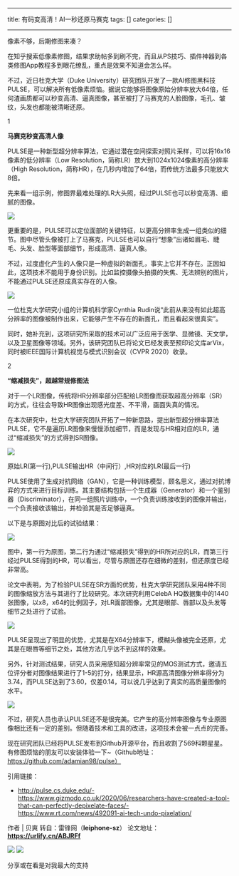 
--- 
title:  有码变高清！AI一秒还原马赛克 
tags: []
categories: [] 

---
像素不够，后期修图来凑？

在知乎搜索低像素修图，结果求助帖多到刷不完，而且从PS技巧、插件神器到各类修图App教程多到眼花缭乱，重点是效果不知道会怎么样。

不过，近日杜克大学（Duke University）研究团队开发了一款AI修图黑科技PULSE，可以解决所有低像素烦恼。据说它能够将图像原始分辨率放大64倍，任何渣画质都可以秒变高清、逼真图像，甚至被打了马赛克的人脸图像，毛孔、皱纹，头发也都能被清晰还原。

1

**马赛克秒变高清人像**

PULSE是一种新型超分辨率算法，它通过潜在空间探索对照片采样，可以将16x16像素的低分辨率（Low Resolution，简称LR）放大到1024x1024像素的高分辨率（High Resolution，简称HR），在几秒内增加了64倍，而传统方法最多只能放大8倍。

先来看一组示例，修图界最难处理的LR大头照，经过PULSE也可以秒变高清、细腻的图像。

<img src="https://imgconvert.csdnimg.cn/aHR0cHM6Ly9tbWJpei5xcGljLmNuL21tYml6X2dpZi9ZamhtYmJrZFY2dTBLcjdTaWJOYzRoTGhTeDZyakFOc1JHd0lwcUd2SzBscVZjVFFUaWI4cWdoaWF2U1htMXF3bzlpY3pIbWljckdweWhxdEN4cFRpYzJtVUFidy82NDA?x-oss-process=image/format,png">

更重要的是，PULSE可以定位面部的关键特征，以更高分辨率生成一组类似的细节。图中尽管头像被打上了马赛克，PULSE也可以自行“想象”出诸如眉毛、睫毛、头发、脸型等面部细节，形成高清、逼真人像。

不过，过度虚化产生的人像只是一种虚拟的新面孔，事实上它并不存在。正因如此，这项技术不能用于身份识别。比如监控摄像头拍摄的失焦、无法辨别的图片，不能通过PULSE还原成真实存在的人像。

<img src="https://imgconvert.csdnimg.cn/aHR0cHM6Ly9tbWJpei5xcGljLmNuL21tYml6X2pwZy9ZamhtYmJrZFY2dTBLcjdTaWJOYzRoTGhTeDZyakFOc1JqU3ppY1pTRjdIUmFacXVKZzhMRkZvWXhkTjdmWVhibmREMG40b1loaWNBWDJySGZkeFhyR2gzZy82NDA?x-oss-process=image/format,png">

一位杜克大学研究小组的计算机科学家Cynthia Rudin说“此前从来没有如此超高分辨率的图像被制作出来，它能够产生不存在的新面孔，而且看起来很真实”。

同时，她补充到，这项研究所采取的技术可以广泛应用于医学、显微镜、天文学，以及卫星图像等领域。另外，该研究团队已将论文已经发表至预印论文库arVix，同时被IEEE国际计算机视觉与模式识别会议（CVPR 2020）收录。

2

**“缩减损失”，超越常规修图法**

对于一个LR图像，传统将HR分辨率部分匹配给LR图像而获取超高分辨率（SR）的方式，往往会导致HR图像出现感光度差、不平滑，画面失真的情况。

在本次研究中，杜克大学研究团队开拓了一种新思路，提出新型超分辨率算法PULSE，它不是遍历LR图像来慢慢添加细节，而是发现与HR相对应的LR，通过“缩减损失”的方式得到SR图像。

<img src="https://imgconvert.csdnimg.cn/aHR0cHM6Ly9tbWJpei5xcGljLmNuL21tYml6X3BuZy9ZamhtYmJrZFY2dTBLcjdTaWJOYzRoTGhTeDZyakFOc1JDOHAyOWZVWld1TjR3bkVtU0dGNTRhWVhveExnMWduNHJFbzJmbE1XQzJ1REFmZHRpYWsxcGd3LzY0MA?x-oss-process=image/format,png">

原始LR(第一行),PULSE输出HR（中间行）,HR对应的LR(最后一行)

PULSE使用了生成对抗网络（GAN），它是一种训练模型，顾名思义，通过对抗博弈的方式来进行目标训练。其主要结构包括一个生成器（Generator）和一个鉴别器（Discriminator），在同一组照片训练中，一个负责训练接收到的图像并输出，一个负责接收该输出，并检验其是否足够逼真。

以下是与原图对比后的试验结果：

<img src="https://imgconvert.csdnimg.cn/aHR0cHM6Ly9tbWJpei5xcGljLmNuL21tYml6X2pwZy9ZamhtYmJrZFY2dTBLcjdTaWJOYzRoTGhTeDZyakFOc1J1U1U5dzg2djRYZEJpY1RCMlk1bFpPRXJocXI3UkFVa2ljOGF5bWEzSmRaRWZkTWlibXY2aWFqZ1lBLzY0MA?x-oss-process=image/format,png">

图中，第一行为原图，第二行为通过“缩减损失”得到的HR所对应的LR，而第三行经过PULSE得到的HR，可以看出，尽管与原图还存在细微的差别，但还原度已经非常高。

论文中表明，为了检验PULSE在SR方面的优势，杜克大学研究团队采用4种不同的图像缩放方法与其进行了比较研究。本次研究利用CelebA HQ数据集中的1440张图像，以x8，x64的比例因子，对LR面部图像，尤其是眼部、唇部以及头发等细节之处进行了试验。

<img src="https://imgconvert.csdnimg.cn/aHR0cHM6Ly9tbWJpei5xcGljLmNuL21tYml6X3BuZy9ZamhtYmJrZFY2dTBLcjdTaWJOYzRoTGhTeDZyakFOc1I2YXYwOHVIZjZOc2pLZldHUnlLSE5oWURUaWEzdTRWY21jb1p2SjRNVTRCWkVhenhDbnRlZkpnLzY0MA?x-oss-process=image/format,png">

PULSE呈现出了明显的优势，尤其是在X64分辨率下，模糊头像被完全还原，尤其是在眼唇等细节之处，其他方法几乎达不到这样的效果。

另外，针对测试结果，研究人员采用感知超分辨率常见的MOS测试方式，邀请五位评分者对图像结果进行了1-5的打分，结果显示，HR源高清图像分辨率得分为3.74，而PULSE达到了3.60，仅差0.14，可以说几乎达到了真实的高质量图像的水平。

<img src="https://imgconvert.csdnimg.cn/aHR0cHM6Ly9tbWJpei5xcGljLmNuL21tYml6X3BuZy9ZamhtYmJrZFY2dTBLcjdTaWJOYzRoTGhTeDZyakFOc1JBVnR4aWNWcGFGc0RpYUJLSDBFRUUxYzMwTFd4cFV1NDNJcngxSTNVRVZsUHhjWVdvWVFXbUlEdy82NDA?x-oss-process=image/format,png">

不过，研究人员也承认PULSE还不是很完美。它产生的高分辨率图像与专业原图像相比还有一定的差别。但随着技术和工具的改进，这项技术会被一点点的完善。

现在研究团队已经将PULSE发布到Github开源平台，而且收割了569科颗星星。有修图烦恼的朋友可以安装体验一下~（Github地址：https://github.com/adamian98/pulse）

引用链接：
- http://pulse.cs.duke.edu/- https://www.gizmodo.co.uk/2020/06/researchers-have-created-a-tool-that-can-perfectly-depixelate-faces/- https://www.rt.com/news/492091-ai-tech-undo-pixelation/
>  
  作者 | 贝爽 
  转自：雷锋网（**leiphone-sz**） 
  论文地址：**https://urlify.cn/ABJRFf** 
 

<img src="https://imgconvert.csdnimg.cn/aHR0cHM6Ly9tbWJpei5xcGljLmNuL21tYml6X3BuZy9RQjZHNFpvRTE4NGliejlNc2N3YXE5OHcwNXVHQWljMXh0UXZqNWhzTEQ1eFdmcjlIYlhsTDVSTnFRcU1wcnVnNlhqRDdtSTRVY1F2Y3U2NEdHZTI3VDdBLzY0MA?x-oss-process=image/format,png">

<img src="https://imgconvert.csdnimg.cn/aHR0cHM6Ly9tbWJpei5xcGljLmNuL21tYml6X3BuZy9QdlA2cWpVcHZJb24walFiZjlpYVdGcTBMaWJaSVQ0WXJCNGlhd0ZmZE5lQjFJcks0eXhrWVplbnFvWWY2dHc3dElpY0EyMUxNWEFSVzN6bkk5ajU0NmliMzFRLzY0MA?x-oss-process=image/format,png">

分享或在看是对我最大的支持 
